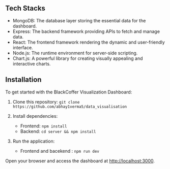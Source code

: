 ## Tech Stacks

- MongoDB: The database layer storing the essential data for the dashboard.
- Express: The backend framework providing APIs to fetch and manage data.
- React: The frontend framework rendering the dynamic and user-friendly interface.
- Node.js: The runtime environment for server-side scripting.
- Chart.js: A powerful library for creating visually appealing and interactive charts.


## Installation

To get started with the BlackCoffer Visualization Dashboard:

1. Clone this repository: `git clone https://github.com/abhay1verma5/data_visualisation`
  
2. Install dependencies:
  
   - Frontend: `npm install`
   -  Backend: `cd server && npm install`
4. Run the application:
   
   - Frontend and bacekend : `npm run dev`

Open your browser and access the dashboard at [http://localhost:3000](http://localhost:3000).







 

